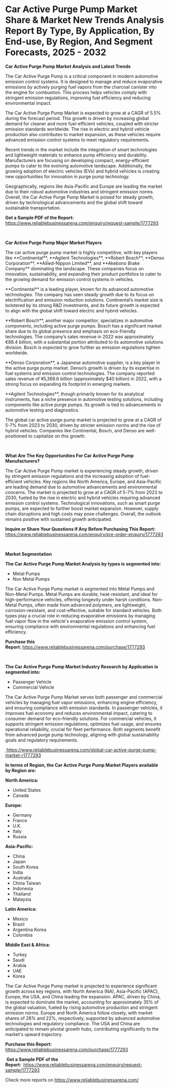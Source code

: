 <p><h1>Car Active Purge Pump Market Share & Market New Trends Analysis Report By Type, By Application, By End-use, By Region, And Segment Forecasts, 2025 - 2032</h1></p><p><strong>Car Active Purge Pump Market Analysis and Latest Trends</strong></p>
<p><p>The Car Active Purge Pump is a critical component in modern automotive emission control systems. It is designed to manage and reduce evaporative emissions by actively purging fuel vapors from the charcoal canister into the engine for combustion. This process helps vehicles comply with stringent emission regulations, improving fuel efficiency and reducing environmental impact.</p><p>The Car Active Purge Pump Market is expected to grow at a CAGR of 5.5% during the forecast period. This growth is driven by increasing global demand for cleaner and more fuel-efficient vehicles, coupled with stricter emission standards worldwide. The rise in electric and hybrid vehicle production also contributes to market expansion, as these vehicles require advanced emission control systems to meet regulatory requirements.</p><p>Recent trends in the market include the integration of smart technologies and lightweight materials to enhance pump efficiency and durability. Manufacturers are focusing on developing compact, energy-efficient pumps to cater to the evolving automotive landscape. Additionally, the growing adoption of electric vehicles (EVs) and hybrid vehicles is creating new opportunities for innovation in purge pump technology.</p><p>Geographically, regions like Asia-Pacific and Europe are leading the market due to their robust automotive industries and stringent emission norms. Overall, the Car Active Purge Pump Market is poised for steady growth, driven by technological advancements and the global shift toward sustainable transportation.</p></p>
<p><strong>Get a Sample PDF of the Report:&nbsp;</strong> <a href="https://www.reliablebusinessarena.com/enquiry/request-sample/1777293?utm_campaign=1905&utm_medium=2&utm_source=Github&utm_content=ia&utm_term=23012025&utm_id=car-active-purge-pump">https://www.reliablebusinessarena.com/enquiry/request-sample/1777293</a></p>
<p>&nbsp;</p>
<p><strong>Car Active Purge Pump Major Market Players</strong></p>
<p><p>The car active purge pump market is highly competitive, with key players like **Continental**, **Agilent Technologies**, **Robert Bosch**, **Denso Corporation**, **Allied-Nippon Limited**, and **Akebono Brake Company** dominating the landscape. These companies focus on innovation, sustainability, and expanding their product portfolios to cater to the growing demand for emission control systems in vehicles.</p><p>**Continental** is a leading player, known for its advanced automotive technologies. The company has seen steady growth due to its focus on electrification and emission reduction solutions. Continental’s market size is bolstered by its strong R&D investments, and its future growth is expected to align with the global shift toward electric and hybrid vehicles.</p><p>**Robert Bosch**, another major competitor, specializes in automotive components, including active purge pumps. Bosch has a significant market share due to its global presence and emphasis on eco-friendly technologies. The company’s sales revenue in 2022 was approximately €88.4 billion, with a substantial portion attributed to its automotive solutions division. Bosch is expected to grow further as emission regulations tighten worldwide.</p><p>**Denso Corporation**, a Japanese automotive supplier, is a key player in the active purge pump market. Denso’s growth is driven by its expertise in fuel systems and emission control technologies. The company reported sales revenue of ¥5,369.6 billion (approximately $40 billion) in 2022, with a strong focus on expanding its footprint in emerging markets.</p><p>**Agilent Technologies**, though primarily known for its analytical instruments, has a niche presence in automotive testing solutions, including components like active purge pumps. Its growth is tied to advancements in automotive testing and diagnostics.</p><p>The global car active purge pump market is projected to grow at a CAGR of 5-7% from 2023 to 2030, driven by stricter emission norms and the rise of hybrid vehicles. Companies like Continental, Bosch, and Denso are well-positioned to capitalize on this growth.</p></p>
<p>&nbsp;</p>
<p><strong>What Are The Key Opportunities For Car Active Purge Pump Manufacturers?</strong></p>
<p><p>The Car Active Purge Pump market is experiencing steady growth, driven by stringent emission regulations and the increasing adoption of fuel-efficient vehicles. Key regions like North America, Europe, and Asia-Pacific are leading demand due to automotive advancements and environmental concerns. The market is projected to grow at a CAGR of 5-7% from 2023 to 2030, fueled by the rise in electric and hybrid vehicles requiring advanced emission control systems. Technological innovations, such as smart purge pumps, are expected to further boost market expansion. However, supply chain disruptions and high costs may pose challenges. Overall, the outlook remains positive with sustained growth anticipated.</p></p>
<p><strong>Inquire or Share Your Questions If Any Before Purchasing This Report:</strong> <a href="https://www.reliablebusinessarena.com/enquiry/pre-order-enquiry/1777293?utm_campaign=1905&utm_medium=2&utm_source=Github&utm_content=ia&utm_term=23012025&utm_id=car-active-purge-pump">https://www.reliablebusinessarena.com/enquiry/pre-order-enquiry/1777293</a></p>
<p>&nbsp;</p>
<p><strong>Market Segmentation</strong></p>
<p><strong>The Car Active Purge Pump Market Analysis by types is segmented into:</strong></p>
<p><ul><li>Metal Pumps</li><li>Non Metal Pumps</li></ul></p>
<p><p>The Car Active Purge Pump market is segmented into Metal Pumps and Non-Metal Pumps. Metal Pumps are durable, heat-resistant, and ideal for high-performance vehicles, offering longevity under harsh conditions. Non-Metal Pumps, often made from advanced polymers, are lightweight, corrosion-resistant, and cost-effective, suitable for standard vehicles. Both types play a crucial role in reducing evaporative emissions by managing fuel vapor flow in the vehicle's evaporative emission control system, ensuring compliance with environmental regulations and enhancing fuel efficiency.</p></p>
<p><strong>Purchase this Report:&nbsp;</strong><a href="https://www.reliablebusinessarena.com/purchase/1777293?utm_campaign=1905&utm_medium=2&utm_source=Github&utm_content=ia&utm_term=23012025&utm_id=car-active-purge-pump">https://www.reliablebusinessarena.com/purchase/1777293</a></p>
<p>&nbsp;</p>
<p><strong>The Car Active Purge Pump Market Industry Research by Application is segmented into:</strong></p>
<p><ul><li>Passenger Vehicle</li><li>Commercial Vehicle</li></ul></p>
<p><p>The Car Active Purge Pump Market serves both passenger and commercial vehicles by managing fuel vapor emissions, enhancing engine efficiency, and ensuring compliance with emission standards. In passenger vehicles, it improves fuel economy and reduces environmental impact, catering to consumer demand for eco-friendly solutions. For commercial vehicles, it supports stringent emission regulations, optimizes fuel usage, and ensures operational reliability, crucial for fleet performance. Both segments benefit from advanced purge pump technology, aligning with global sustainability goals and regulatory requirements.</p></p>
<p><a href="https://www.reliablebusinessarena.com/global-car-active-purge-pump-market-r1777293?utm_campaign=1905&utm_medium=2&utm_source=Github&utm_content=ia&utm_term=23012025&utm_id=car-active-purge-pump">&nbsp;https://www.reliablebusinessarena.com/global-car-active-purge-pump-market-r1777293</a></p>
<p><strong>In terms of Region, the Car Active Purge Pump Market Players available by Region are:</strong></p>
<p>
    <p> <strong> North America: </strong>
        <ul>
            <li>United States</li>
            <li>Canada</li>
        </ul>
        </p> 
    <p> <strong> Europe: </strong>
        <ul>
            <li>Germany</li>
            <li>France</li>
            <li>U.K.</li>
            <li>Italy</li>
            <li>Russia</li>
        </ul>
        </p> 
    <p> <strong> Asia-Pacific: </strong>
        <ul>
            <li>China</li>
            <li>Japan</li>
            <li>South Korea</li>
            <li>India</li>
            <li>Australia</li>
            <li>China Taiwan</li>
            <li>Indonesia</li>
            <li>Thailand</li>
            <li>Malaysia</li>
        </ul>
        </p> 
    <p> <strong> Latin America: </strong>
        <ul>
            <li>Mexico</li>
            <li>Brazil</li>
            <li>Argentina Korea</li>
            <li>Colombia</li>
        </ul>
        </p> 
    <p> <strong> Middle East & Africa: </strong>
        <ul>
            <li>Turkey</li>
            <li>Saudi</li>
            <li>Arabia</li>
            <li>UAE</li>
            <li>Korea</li>
        </ul>
    </p>
    </p>
<p><p>The Car Active Purge Pump market is projected to experience significant growth across key regions, with North America (NA), Asia-Pacific (APAC), Europe, the USA, and China leading the expansion. APAC, driven by China, is expected to dominate the market, accounting for approximately 35% of the global valuation, fueled by rising automotive production and stringent emission norms. Europe and North America follow closely, with market shares of 28% and 22%, respectively, supported by advanced automotive technologies and regulatory compliance. The USA and China are anticipated to remain pivotal growth hubs, contributing significantly to the market's upward trajectory.</p></p>
<p><strong>Purchase this Report: </strong><a href="https://www.reliablebusinessarena.com/purchase/1777293?utm_campaign=1905&utm_medium=2&utm_source=Github&utm_content=ia&utm_term=23012025&utm_id=car-active-purge-pump">https://www.reliablebusinessarena.com/purchase/1777293</a></p>
<p>&nbsp;<strong>Get a Sample PDF of the Report:&nbsp;&nbsp;</strong><a href="https://www.reliablebusinessarena.com/enquiry/request-sample/1777293?utm_campaign=1905&utm_medium=2&utm_source=Github&utm_content=ia&utm_term=23012025&utm_id=car-active-purge-pump">https://www.reliablebusinessarena.com/enquiry/request-sample/1777293</a></p>
<p><strong></strong></p>
<p>Check more reports on <a href="https://www.reliablebusinessarena.com/?utm_campaign=1905&utm_medium=2&utm_source=Github&utm_content=ia&utm_term=23012025&utm_id=car-active-purge-pump">https://www.reliablebusinessarena.com/</a></p>